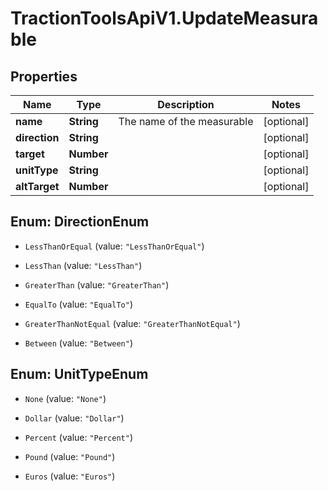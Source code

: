 # TractionToolsApiV1.UpdateMeasurable

## Properties
Name | Type | Description | Notes
------------ | ------------- | ------------- | -------------
**name** | **String** | The name of the measurable | [optional] 
**direction** | **String** |  | [optional] 
**target** | **Number** |  | [optional] 
**unitType** | **String** |  | [optional] 
**altTarget** | **Number** |  | [optional] 


<a name="DirectionEnum"></a>
## Enum: DirectionEnum


* `LessThanOrEqual` (value: `"LessThanOrEqual"`)

* `LessThan` (value: `"LessThan"`)

* `GreaterThan` (value: `"GreaterThan"`)

* `EqualTo` (value: `"EqualTo"`)

* `GreaterThanNotEqual` (value: `"GreaterThanNotEqual"`)

* `Between` (value: `"Between"`)




<a name="UnitTypeEnum"></a>
## Enum: UnitTypeEnum


* `None` (value: `"None"`)

* `Dollar` (value: `"Dollar"`)

* `Percent` (value: `"Percent"`)

* `Pound` (value: `"Pound"`)

* `Euros` (value: `"Euros"`)




